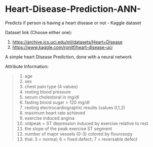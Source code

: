 # Heart-Disease-Prediction-ANN-
Predicts if person is having a heart disease or not - Kaggle dataset

Dataset link (Choose either one): 
1) https://archive.ics.uci.edu/ml/datasets/Heart+Disease
2) https://www.kaggle.com/ronitf/heart-disease-uci

A simple heart Disease Prediction, done with a neural network

Attribute Information: 
> 1. age 
> 2. sex 
> 3. chest pain type (4 values) 
> 4. resting blood pressure 
> 5. serum cholestoral in mg/dl 
> 6. fasting blood sugar > 120 mg/dl
> 7. resting electrocardiographic results (values 0,1,2)
> 8. maximum heart rate achieved 
> 9. exercise induced angina 
> 10. oldpeak = ST depression induced by exercise relative to rest 
> 11. the slope of the peak exercise ST segment 
> 12. number of major vessels (0-3) colored by flourosopy 
> 13. thal: 3 = normal; 6 = fixed defect; 7 = reversable defect


